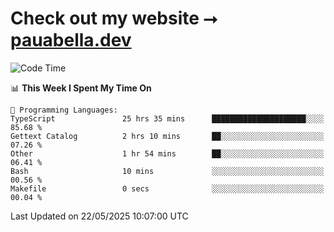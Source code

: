 # Check out my website ⭢ [pauabella.dev](https://pauabella.dev)

<!--START_SECTION:waka-->
![Code Time](http://img.shields.io/badge/Code%20Time-4%2C458%20hrs%2030%20mins-blue)

📊 **This Week I Spent My Time On** 

```text
💬 Programming Languages: 
TypeScript               25 hrs 35 mins      █████████████████████░░░░   85.68 % 
Gettext Catalog          2 hrs 10 mins       ██░░░░░░░░░░░░░░░░░░░░░░░   07.26 % 
Other                    1 hr 54 mins        ██░░░░░░░░░░░░░░░░░░░░░░░   06.41 % 
Bash                     10 mins             ░░░░░░░░░░░░░░░░░░░░░░░░░   00.56 % 
Makefile                 0 secs              ░░░░░░░░░░░░░░░░░░░░░░░░░   00.04 % 
```


 Last Updated on 22/05/2025 10:07:00 UTC
<!--END_SECTION:waka-->

